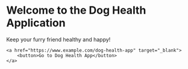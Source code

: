 <!DOCTYPE html>
<html lang="en">
<head>
    <meta charset="UTF-8">
    <meta name="viewport" content="width=device-width, initial-scale=1.0">
    <title>Dog Health Application</title>
</head>
<body>
    <h1>Welcome to the Dog Health Application</h1>
    <p>Keep your furry friend healthy and happy!</p>
    
    <a href="https://www.example.com/dog-health-app" target="_blank">
        <button>Go to Dog Health App</button>
    </a>
</body>
</html>
